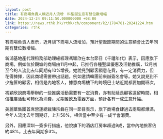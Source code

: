 ```yaml
---
layout: post
title: 有商場負責人稱近月人流增　料聖誕生意有雙位數增幅
date: 2024-12-24 09:11:50.000000000 +08:00
link: https://news.rthk.hk/rthk/ch/component/k2/1784781-20241224.htm
categories: rthk
---
```


有商場負責人表示，近月旗下商場人流增加，預計聖誕節期間的生意額會比去年同期有雙位數增幅。

新鴻基地產代理租務部助理總經理馮穎欣在本台節目《千禧年代》表示，因應旗下商場，例如位於觀塘的商場由11月中起，已推行各種聖誕優惠及活動推廣，12月初至今的人流比去年同期有10%增長。她說見到顧客願意花費，有一定消費力，但花得揀擇，因此商場需要帶出話題，例如邀請韓團前來辦簽名會等。她又說見到不少拖篋的顧客，相信是內地客人，據悉商場樓下的跨境巴士站近期都要加開班次。 

馮穎欣說商場舉辦的一些推廣活動需要有一定消費，亦有助延長顧客逗留時間，相信推廣活動可轉化為消費，尤期餐飲及電器方面，預計各有一成生意升幅。

美麗華集團首席營運總裁陳宗彝在同一節目表示，旗下商場食肆過去兩周都爆滿，今年人流比去年同期好，上升50%，相信當中至少有一成半會消費。

另外，因應深圳一簽多行措施，他說旗下的酒店訂房率超過9成，當中內地旅客佔約48%，比去年同期多3%。
